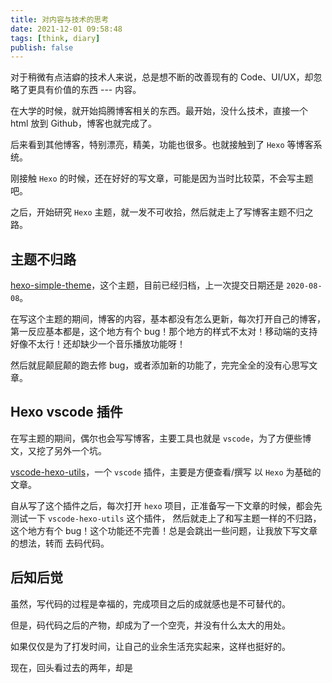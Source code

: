 ```yaml
---
title: 对内容与技术的思考
date: 2021-12-01 09:58:48
tags: [think, diary]
publish: false
---
```


对于稍微有点洁癖的技术人来说，总是想不断的改善现有的 Code、UI/UX，却忽略了更具有价值的东西 --- 内容。

在大学的时候，就开始捣腾博客相关的东西。最开始，没什么技术，直接一个 html 放到 Github，博客也就完成了。

后来看到其他博客，特别漂亮，精美，功能也很多。也就接触到了 `Hexo` 等博客系统。

刚接触 `Hexo` 的时候，还在好好的写文章，可能是因为当时比较菜，不会写主题吧。

之后，开始研究 `Hexo` 主题，就一发不可收拾，然后就走上了写博客主题不归之路。

<!-- more -->

## 主题不归路

[hexo-simple-theme]，这个主题，目前已经归档，上一次提交日期还是 `2020-08-08`。

在写这个主题的期间，博客的内容，基本都没有怎么更新，每次打开自己的博客，第一反应基本都是，这个地方有个 bug！那个地方的样式不太对！移动端的支持好像不太行！还却缺少一个音乐播放功能呀！

然后就屁颠屁颠的跑去修 bug，或者添加新的功能了，完完全全的没有心思写文章。

## Hexo vscode 插件

在写主题的期间，偶尔也会写写博客，主要工具也就是 `vscode`，为了方便些博文，又挖了另外一个坑。

[vscode-hexo-utils]，一个 `vscode` 插件，主要是方便查看/撰写 以 `Hexo` 为基础的文章。

自从写了这个插件之后，每次打开 `hexo` 项目，正准备写一下文章的时候，都会先测试一下 `vscode-hexo-utils` 这个插件，
然后就走上了和写主题一样的不归路，这个地方有个 bug！这个功能还不完善！总是会跳出一些问题，让我放下写文章的想法，转而
去码代码。

## 后知后觉

虽然，写代码的过程是幸福的，完成项目之后的成就感也是不可替代的。

但是，码代码之后的产物，却成为了一个空壳，并没有什么太大的用处。

如果仅仅是为了打发时间，让自己的业余生活充实起来，这样也挺好的。

现在，回头看过去的两年，却是

[vscode-hexo-utils]: https://github.com/0x-jerry/vscode-hexo-utils
[hexo-simple-theme]: https://github.com/0x-jerry/hexo-theme-simple
